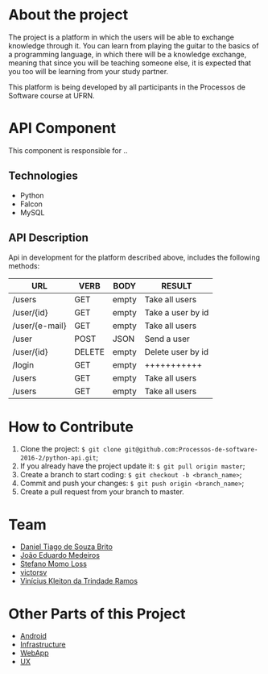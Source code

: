 # About the project

The project is a platform in which the users will be able to exchange knowledge through it. You can learn from playing the guitar to the basics of a programming language, in which there will be a knowledge exchange, meaning that since you will be teaching someone else, it is expected that you too will be learning from your study partner.

This platform is being developed by all participants in the Processos de Software course at UFRN.

# API Component

This component is responsible for ..

## Technologies
- Python
- Falcon
- MySQL

## API Description
Api in development for the platform described above, includes the following methods: 

|   URL             | VERB   | BODY    | RESULT              |
| ---               |  ---   |  ---    | ---                 |
| /users            | GET    | empty   |   Take all users    | 
| /user/{id}        | GET    | empty   |   Take a user by id | 
| /user/{e-mail}    | GET    | empty   |   Take all users    | 
| /user             | POST   | JSON    |   Send a user       | 
| /user/{id}        | DELETE | empty   |   Delete user by id | 
| /login            | GET    | empty   |   +++++++++++       | 
| /users      | GET    | empty   |   Take all users  | 
| /users      | GET    | empty   |   Take all users  | 

# How to Contribute
1. Clone the project: `$ git clone git@github.com:Processos-de-software-2016-2/python-api.git`;
2. If you already have the project update it: `$ git pull origin master`;
3. Create a branch to start coding: `$ git checkout -b <branch_name>`;
4. Commit and push your changes: `$ git push origin <branch_name>`;
5. Create a pull request from your branch to master.

# Team
- [Daniel Tiago de Souza Brito](https://github.com/danielmanfred)
- [João Eduardo Medeiros](https://github.com/joaomedeiros95)
- [Stefano Momo Loss](https://github.com/Stefano10)
- [victorsv](https://github.com/victorsv)
- [Vinícius Kleiton da Trindade Ramos](https://github.com/Vinnykt)

# Other Parts of this Project 

- [Android](https://github.com/Processos-de-software-2016-2/Android)
- [Infrastructure](https://github.com/Processos-de-software-2016-2/Infraestrutura) 
- [WebApp](https://github.com/Processos-de-software-2016-2/Web-App)
- [UX](https://github.com/Processos-de-software-2016-2/UX)
